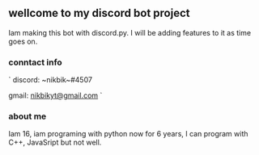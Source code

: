 ## wellcome to my discord bot project

Iam making this bot with discord.py. I will be adding features to it as time goes on.

### conntact info
`
discord: ~nikbik~#4507

gmail: nikbikyt@gmail.com
`
### about me
Iam 16, iam programing with python now for 6 years, I can program with C++, JavaSript but not well.
